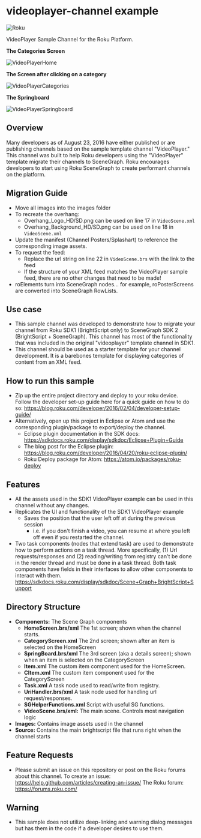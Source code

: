 # videoplayer-channel example
![Roku](https://img.shields.io/badge/Roku-Dev-blue.svg)

VideoPlayer Sample Channel for the Roku Platform.


**The Categories Screen**

![VideoPlayerHome](https://raw.githubusercontent.com/rokudev/videoplayer-channel/master/images/VideoPlayerHome.jpg "VideoPlayerHome")

**The Screen after clicking on a category**

![VideoPlayerCategories](https://raw.githubusercontent.com/rokudev/videoplayer-channel/master/images/VideoPlayerCategories.jpg "VideoPlayerCategories")

**The Springboard**

![VideoPlayerSpringboard](https://raw.githubusercontent.com/rokudev/videoplayer-channel/master/images/VideoPlayerSpringBoard.jpg "VideoPlayerSpringboard")

## Overview
Many developers as of August 23, 2016 have either published or are publishing channels based on the sample template channel "VideoPlayer." This channel was built to help Roku developers using the "VideoPlayer" template migrate their channels to SceneGraph. Roku encourages developers to start using Roku SceneGraph to create performant channels on the platform.

## Migration Guide
- Move all images into the images folder
- To recreate the overhang:
  - Overhang_Logo_HD/SD.png can be used on line 17 in `VideoScene.xml`
  - Overhang_Background_HD/SD.png can be used on line 18 in `VideoScene.xml`
- Update the manifest (Channel Posters/Splashart) to reference the corresponding image assets.
- To request the feed:
  - Replace the url string on line 22 in `VideoScene.brs` with the link to the feed
  - If the structure of your XML feed matches the VideoPlayer sample feed, there are no other changes that need to be made!
- roElements turn into SceneGraph nodes... for example, roPosterScreens are converted into SceneGraph RowLists.

## Use case
- This sample channel was developed to demonstrate how to migrate your channel from Roku SDK1 (BrightScript only) to SceneGraph SDK 2 (BrightScript + SceneGraph). This channel has most of the functionality that was included in the original "videoplayer" template channel in SDK1.
- This channel should be used as a starter template for your channel development. It is a barebones template for displaying categories of content from an XML feed.

## How to run this sample
- Zip up the entire project directory and deploy to your roku device. Follow the developer set-up guide here for a quick guide on how to do so: https://blog.roku.com/developer/2016/02/04/developer-setup-guide/
- Alternatively, open up this project in Eclipse or Atom and use the corresponding plugin/package to export/deploy the channel.
  - Eclipse plugin documentation in the SDK docs: https://sdkdocs.roku.com/display/sdkdoc/Eclipse+Plugin+Guide
  - The blog post for the Eclipse plugin: https://blog.roku.com/developer/2016/04/20/roku-eclipse-plugin/
  - Roku Deploy package for Atom: https://atom.io/packages/roku-deploy

## Features
- All the assets used in the SDK1 VideoPlayer example can be used in this channel without any changes.
- Replicates the UI and functionality of the SDK1 VideoPlayer example
  - Saves the position that the user left off at during the previous session
    - i.e. if you don't finish a video, you can resume at where you left off even if you restarted the channel.
- Two task components (nodes that extend task) are used to demonstrate how to perform actions on a task thread. More specifically, (1) Url requests/responses and (2) reading/writing from registry can't be done in the render thread and must be done in a task thread. Both task components have fields in their interfaces to allow other components to interact with them. https://sdkdocs.roku.com/display/sdkdoc/Scene+Graph+BrightScript+Support

## Directory Structure
- **Components:** The Scene Graph components
  - **HomeScreen.brs/xml** The 1st screen; shown when the channel starts.
  - **CategoryScreen.xml** The 2nd screen; shown after an item is selected on the HomeScreen
  - **SpringBoard.brs/xml** The 3rd screen (aka a details screen); shown when an item is selected on the CategoryScreen
  - **Item.xml** The custom item component used for the HomeScreen.
  - **CItem.xml** The custom item component used for the CategoryScreen
  - **Task.xml** A task node used to read/write from registry.
  - **UriHandler.brs/xml** A task node used for handling url request/responses.
  - **SGHelperFunctions.xml** Script with useful SG functions.
  - **VideoScene.brs/xml:** The main scene. Controls most navigation logic
- **Images:** Contains image assets used in the channel
- **Source:** Contains the main brightscript file that runs right when the channel starts

## Feature Requests
- Please submit an issue on this repository or post on the Roku forums about this channel. To create an issue: https://help.github.com/articles/creating-an-issue/ The Roku forum: https://forums.roku.com/

## Warning
- This sample does not utilize deep-linking and warning dialog messages but has them in the code if a developer desires to use them.
